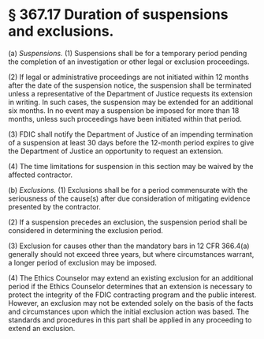 # § 367.17   Duration of suspensions and exclusions.

(a) *Suspensions.* (1) Suspensions shall be for a temporary period pending the completion of an investigation or other legal or exclusion proceedings. 


(2) If legal or administrative proceedings are not initiated within 12 months after the date of the suspension notice, the suspension shall be terminated unless a representative of the Department of Justice requests its extension in writing. In such cases, the suspension may be extended for an additional six months. In no event may a suspension be imposed for more than 18 months, unless such proceedings have been initiated within that period. 


(3) FDIC shall notify the Department of Justice of an impending termination of a suspension at least 30 days before the 12-month period expires to give the Department of Justice an opportunity to request an extension. 


(4) The time limitations for suspension in this section may be waived by the affected contractor. 


(b) *Exclusions.* (1) Exclusions shall be for a period commensurate with the seriousness of the cause(s) after due consideration of mitigating evidence presented by the contractor. 


(2) If a suspension precedes an exclusion, the suspension period shall be considered in determining the exclusion period. 


(3) Exclusion for causes other than the mandatory bars in 12 CFR 366.4(a) generally should not exceed three years, but where circumstances warrant, a longer period of exclusion may be imposed. 


(4) The Ethics Counselor may extend an existing exclusion for an additional period if the Ethics Counselor determines that an extension is necessary to protect the integrity of the FDIC contracting program and the public interest. However, an exclusion may not be extended solely on the basis of the facts and circumstances upon which the initial exclusion action was based. The standards and procedures in this part shall be applied in any proceeding to extend an exclusion. 




